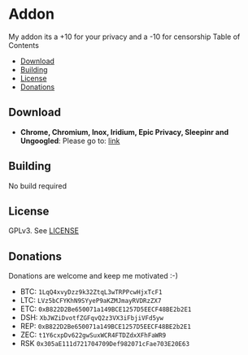 # Addon

My addon its a +10 for your privacy and a -10 for censorship
Table of Contents
* [Download](#download)
* [Building](#building)
* [License](#license)
* [Donations](#donations)



## Download
* **Chrome, Chromium, Inox, Iridium, Epic Privacy, Sleepinr and Ungoogled**:
Please go to: [link](https://github.com/triceratops1/ua-change/releases/tag/0.3.6)

## Building

No build required



## License
GPLv3. See [LICENSE](LICENSE)

## Donations
Donations are welcome and keep me motivated :-)
* BTC: `1LqQ4xvyDzz9k32ZtqL3wTRPPcwHjxTcF1`
* LTC: `LVz5bCFYKhN9SYyeP9aKZMJmayRVDRzZX7`
* ETC: `0xB822D2Be650071a149BCE1257D5EECF48BE2b2E1`
* DSH: `XbJWZiDvotfZGFqvQ2z3VX3iFbjiVFd5yw`
* REP: `0xB822D2Be650071a149BCE1257D5EECF48BE2b2E1`
* ZEC: `t1Y6cxpDv622gwSuxWCR4FTDZdxXFhFaWR9`
* RSK  `0x305aE111d721704709Def982071cFae703E20E63`
